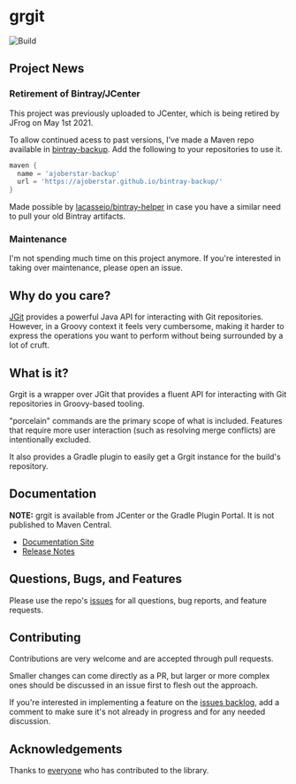 # grgit

![Build](https://github.com/ajoberstar/grgit/workflows/Build/badge.svg)

## Project News

### Retirement of Bintray/JCenter

This project was previously uploaded to JCenter, which is being retired by JFrog on May 1st 2021.

To allow continued acess to past versions, I've made a Maven repo available in [bintray-backup](https://github.com/ajoberstar/bintray-backup). Add the following to your repositories to use it.

```groovy
maven {
  name = 'ajoberstar-backup'
  url = 'https://ajoberstar.github.io/bintray-backup/'
}
```

Made possible by [lacasseio/bintray-helper](https://github.com/lacasseio/bintray-helper) in case you have a similar need to pull your old Bintray artifacts.

### Maintenance

I'm not spending much time on this project anymore. If you're interested in taking over maintenance, please open an issue.

## Why do you care?

[JGit](https://eclipse.org/jgit/) provides a powerful Java API for interacting with Git repositories. However,
in a Groovy context it feels very cumbersome, making it harder to express the operations you want to perform
without being surrounded by a lot of cruft.

## What is it?

Grgit is a wrapper over JGit that provides a fluent API for interacting with Git repositories in Groovy-based
tooling.

"porcelain" commands are the primary scope of what is included. Features that require
more user interaction (such as resolving merge conflicts) are intentionally excluded.

It also provides a Gradle plugin to easily get a Grgit instance for the build's repository.

## Documentation

**NOTE:** grgit is available from JCenter or the Gradle Plugin Portal. It is not published to Maven Central.

- [Documentation Site](http://ajoberstar.org/grgit/index.html)
- [Release Notes](https://github.com/ajoberstar/grgit/releases)

## Questions, Bugs, and Features

Please use the repo's [issues](https://github.com/ajoberstar/grgit/issues)
for all questions, bug reports, and feature requests.

## Contributing

Contributions are very welcome and are accepted through pull requests.

Smaller changes can come directly as a PR, but larger or more complex
ones should be discussed in an issue first to flesh out the approach.

If you're interested in implementing a feature on the
[issues backlog](https://github.com/ajoberstar/grgit/issues), add a comment
to make sure it's not already in progress and for any needed discussion.

## Acknowledgements

Thanks to [everyone](https://github.com/ajoberstar/grgit/graphs/contributors)
who has contributed to the library.

